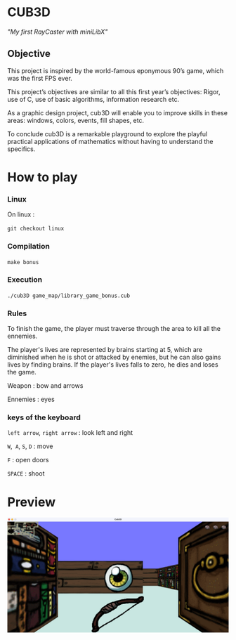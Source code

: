 # CUB3D

*"My first RayCaster with miniLibX"*

## Objective

This project is inspired by the world-famous eponymous 90’s game, which was the first FPS ever.

This project’s objectives are similar to all this first year’s objectives: Rigor, use of C, use of basic algorithms, information research etc.

As a graphic design project, cub3D will enable you to improve skills in these areas: windows, colors, events, fill shapes, etc.

To conclude cub3D is a remarkable playground to explore the playful practical applications of mathematics without having to understand the specifics.

# How to play

### Linux
On linux :

`git checkout linux`

### Compilation
`make bonus`
### Execution
`./cub3D game_map/library_game_bonus.cub`

### Rules

To finish the game, the player must traverse through the area to kill all the ennemies.

The player's lives are represented by brains starting at 5, which are diminished when he is shot or attacked by enemies, but he can also gains lives by finding brains. If the player's lives falls to zero, he dies and loses the game.

Weapon : bow and arrows

Ennemies : eyes

### keys of the keyboard

`left arrow`, `right arrow` : look left and right

`W`,` A`, `S`, `D` : move

`F` : open doors

`SPACE` : shoot

# Preview

![Example](img/screenshot.png)
